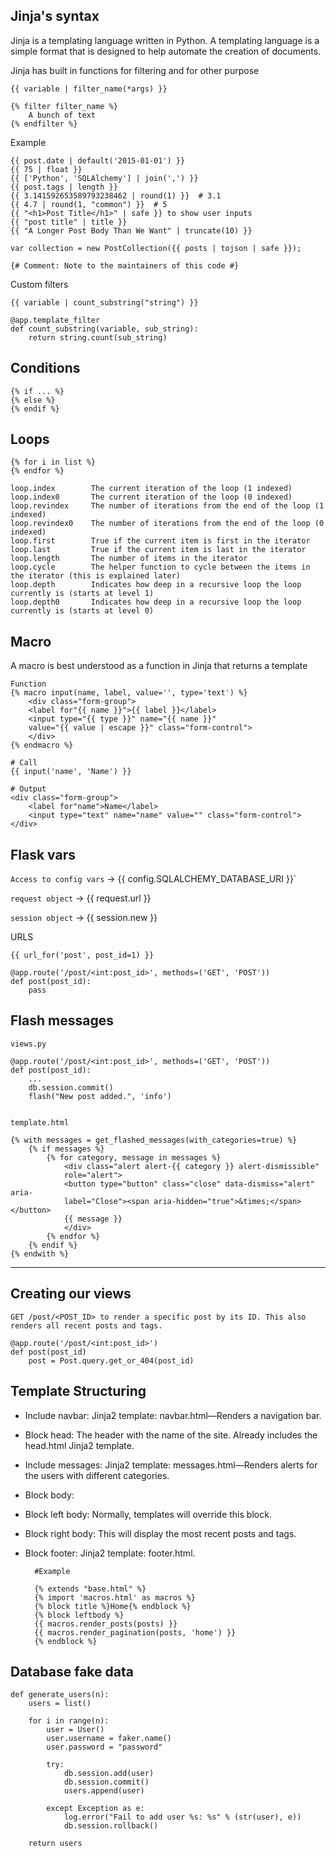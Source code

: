 ## Jinja's syntax

Jinja is a templating language written in Python. A templating language is a simple format
that is designed to help automate the creation of documents.

Jinja has built in functions for filtering and for other purpose

    {{ variable | filter_name(*args) }}

    {% filter filter_name %}
        A bunch of text
    {% endfilter %}

Example 

    {{ post.date | default('2015-01-01') }}
    {{ 75 | float }}
    {{ ['Python', 'SQLAlchemy'] | join(',') }}
    {{ post.tags | length }}
    {{ 3.141592653589793238462 | round(1) }}  # 3.1
    {{ 4.7 | round(1, "common") }}  # 5
    {{ "<h1>Post Title</h1>" | safe }} to show user inputs
    {{ "post title" | title }}
    {{ "A Longer Post Body Than We Want" | truncate(10) }}

    var collection = new PostCollection({{ posts | tojson | safe }});

    {# Comment: Note to the maintainers of this code #}


Custom filters

`{{ variable | count_substring("string") }}`

    @app.template_filter
    def count_substring(variable, sub_string): 
        return string.count(sub_string)


## Conditions
    {% if ... %}
    {% else %}
    {% endif %}

## Loops 
    {% for i in list %}
    {% endfor %}

    loop.index        The current iteration of the loop (1 indexed)
    loop.index0       The current iteration of the loop (0 indexed)
    loop.revindex     The number of iterations from the end of the loop (1 indexed)
    loop.revindex0    The number of iterations from the end of the loop (0 indexed)
    loop.first        True if the current item is first in the iterator
    loop.last         True if the current item is last in the iterator
    loop.length       The number of items in the iterator
    loop.cycle        The helper function to cycle between the items in the iterator (this is explained later)
    loop.depth        Indicates how deep in a recursive loop the loop currently is (starts at level 1)
    loop.depth0       Indicates how deep in a recursive loop the loop currently is (starts at level 0)

## Macro 
A macro is best understood as a function in Jinja that returns a template

    Function
    {% macro input(name, label, value='', type='text') %}
        <div class="form-group">
        <label for"{{ name }}">{{ label }}</label>
        <input type="{{ type }}" name="{{ name }}"
        value="{{ value | escape }}" class="form-control">
        </div>
    {% endmacro %}

    # Call
    {{ input('name', 'Name') }}

    # Output
    <div class="form-group">
        <label for"name">Name</label>
        <input type="text" name="name" value="" class="form-control">
    </div>


## Flask vars

`Access to config vars` -> {{ config.SQLALCHEMY_DATABASE_URI }}`

`request object` -> {{ request.url }}

`session object` -> {{ session.new }}

URLS 

    {{ url_for('post', post_id=1) }}

    @app.route('/post/<int:post_id>', methods=('GET', 'POST'))
    def post(post_id):
        pass


## Flash messages
    views.py 

    @app.route('/post/<int:post_id>', methods=('GET', 'POST'))
    def post(post_id):
        ...
        db.session.commit()
        flash("New post added.", 'info')


    template.html 

    {% with messages = get_flashed_messages(with_categories=true) %}
        {% if messages %}
            {% for category, message in messages %}
                <div class="alert alert-{{ category }} alert-dismissible"
                role="alert">
                <button type="button" class="close" data-dismiss="alert" aria-
                label="Close"><span aria-hidden="true">&times;</span></button>
                {{ message }}
                </div>
            {% endfor %}
        {% endif %}
    {% endwith %}


--- 


## Creating our views

    GET /post/<POST_ID> to render a specific post by its ID. This also renders all recent posts and tags.

    @app.route('/post/<int:post_id>')
    def post(post_id)
        post = Post.query.get_or_404(post_id)


## Template Structuring
- Include navbar: Jinja2 template: navbar.html—Renders a navigation bar.
- Block head: The header with the name of the site. Already includes
the head.html Jinja2 template.
- Include messages: Jinja2 template: messages.html—Renders alerts for the
users with different categories.
- Block body:
- Block left body: Normally, templates will override this block.
- Block right body: This will display the most recent posts and tags.
- Block footer: Jinja2 template: footer.html.

        #Example 

        {% extends "base.html" %}
        {% import 'macros.html' as macros %}
        {% block title %}Home{% endblock %}
        {% block leftbody %}
        {{ macros.render_posts(posts) }}
        {{ macros.render_pagination(posts, 'home') }}
        {% endblock %}


## Database fake data

    def generate_users(n):
        users = list()
        
        for i in range(n):
            user = User()
            user.username = faker.name()
            user.password = "password"
            
            try:
                db.session.add(user)
                db.session.commit()
                users.append(user)
            
            except Exception as e:
                log.error("Fail to add user %s: %s" % (str(user), e))
                db.session.rollback()
        
        return users




